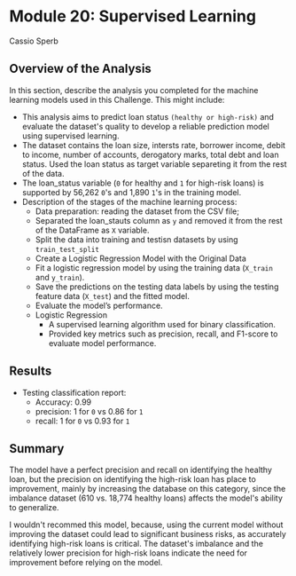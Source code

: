 # Module 20: Supervised Learning
Cassio Sperb

## Overview of the Analysis

In this section, describe the analysis you completed for the machine learning models used in this Challenge. This might include:

* This analysis aims to predict loan status `(healthy or high-risk)` and evaluate the dataset's quality to develop a reliable prediction model using supervised learning. 
* The dataset contains the loan size, intersts rate, borrower income, debit to income, number of accounts, derogatory marks, total debt and loan status. Used the loan status as target variable separeting it from the rest of the data.
* The loan_status variable (`0` for healthy and `1` for high-risk loans) is supported by 56,262 `0`'s and 1,890 `1`'s in the training model.  
* Description of the stages of the machine learning process:
    * Data preparation: reading the dataset from the CSV file;
    * Separated the loan_stauts column as `y` and removed it from the rest of the DataFrame as `X` variable.
    * Split the data into training and testisn datasets by using `train_test_split`
    * Create a Logistic Regression Model with the Original Data
    * Fit a logistic regression model by using the training data (`X_train` and `y_train`).
    * Save the predictions on the testing data labels by using the testing feature data (`X_test`) and the fitted model.
    * Evaluate the model’s performance.
    * Logistic Regression
        *  A supervised learning algorithm used for binary classification.
        * Provided key metrics such as precision, recall, and F1-score to evaluate model performance.

## Results

* Testing classification report:
    * Accuracy: 0.99
    * precision: 1 for `0` vs 0.86 for `1`
    * recall: 1 for `0` vs 0.93 for `1`
            
## Summary

The model have a perfect precision and recall on identifying the healthy loan, but the precision on identifying the high-risk loan has place to improvement, mainly by increasing the database on this category, since the imbalance dataset (610 vs. 18,774 healthy loans) affects the model's ability to generalize.

I wouldn't recommed this model, because, using the current model without improving the dataset could lead to significant business risks, as accurately identifying high-risk loans is critical. The dataset's imbalance and the relatively lower precision for high-risk loans indicate the need for improvement before relying on the model. 
